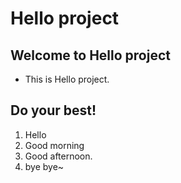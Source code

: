 # Hello project

## Welcome to Hello project
* This is Hello project.

## Do your best!
1. Hello
1. Good morning
1. Good afternoon.
1. bye bye~
